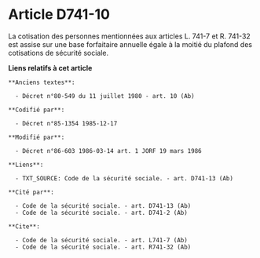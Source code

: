 # Article D741-10

La cotisation des personnes mentionnées aux articles L. 741-7 et R. 741-32 est assise sur une base forfaitaire annuelle égale
à la moitié du plafond des cotisations de sécurité sociale.

**Liens relatifs à cet article**

	**Anciens textes**:

	  - Décret n°80-549 du 11 juillet 1980 - art. 10 (Ab)

	**Codifié par**:

	  - Décret n°85-1354 1985-12-17

	**Modifié par**:

	  - Décret n°86-603 1986-03-14 art. 1 JORF 19 mars 1986

	**Liens**:

	  - TXT_SOURCE: Code de la sécurité sociale. - art. D741-13 (Ab)

	**Cité par**:

	  - Code de la sécurité sociale. - art. D741-13 (Ab)
	  - Code de la sécurité sociale. - art. D741-2 (Ab)

	**Cite**:

	  - Code de la sécurité sociale. - art. L741-7 (Ab)
	  - Code de la sécurité sociale. - art. R741-32 (Ab)
